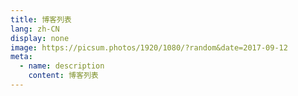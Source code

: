 ```yaml
---
title: 博客列表
lang: zh-CN
display: none
image: https://picsum.photos/1920/1080/?random&date=2017-09-12
meta:
  - name: description
    content: 博客列表
--- 
```

